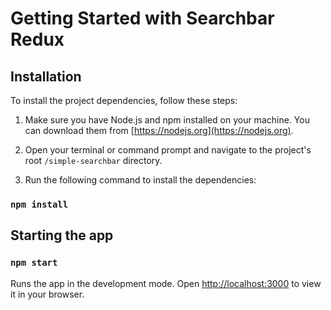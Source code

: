 # Getting Started with Searchbar Redux

## Installation
To install the project dependencies, follow these steps:

1. Make sure you have Node.js and npm installed on your machine. You can download them from [https://nodejs.org](https://nodejs.org).

2. Open your terminal or command prompt and navigate to the project's root `/simple-searchbar` directory.

3. Run the following command to install the dependencies:
### `npm install`


## Starting the app

### `npm start`

Runs the app in the development mode.
Open [http://localhost:3000](http://localhost:3000) to view it in your browser.

